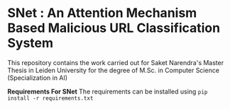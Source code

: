 # SNet : An Attention Mechanism Based Malicious URL Classification System
This repository contains the work carried out for Saket Narendra's Master Thesis in Leiden University for the degree of M.Sc. in Computer Science (Specialization in AI)

**Requirements For SNet**
The requirements can be installed using `pip install -r requirements.txt`
